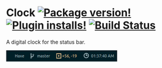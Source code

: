 
# Clock [![Package version!](https://img.shields.io/apm/v/clock.svg?style=flat-square)](https://atom.io/packages/clock) [![Plugin installs!](https://img.shields.io/apm/dm/clock.svg?style=flat-square)](https://atom.io/packages/clock) [![Build Status](https://travis-ci.org/tong/atom-clock.svg?branch=master)](https://travis-ci.org/tong/atom-clock)

A digital clock for the status bar.

![Screenshot](https://raw.githubusercontent.com/tong/atom-clock/master/data/screenshot.png)
